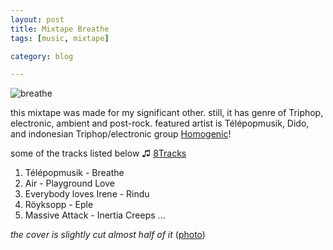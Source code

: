 ```yaml
---
layout: post
title: Mixtape Breathe
tags: [music, mixtape]

category: blog

---
```


![breathe](https://8tracks.imgix.net/i/000/423/929/c/bbr-3640.jpg)

this mixtape was made for my significant other. still, it has genre of Triphop, electronic, ambient and post-rock. featured artist is Télépopmusik, Dido, and indonesian Triphop/electronic group [Homogenic](https://www.last.fm/music/Homogenic)!

some of the tracks listed below
♫ [8Tracks](https://8tracks.com/dedenf/breathe)

1. Télépopmusik - Breathe
2. Air - Playground Love
3. Everybody loves Irene - Rindu
4. Röyksopp - Eple
5. Massive Attack - Inertia Creeps
…

*the cover is slightly cut almost half of it*
([photo](https://inspcollection.com/post/4070889611))
